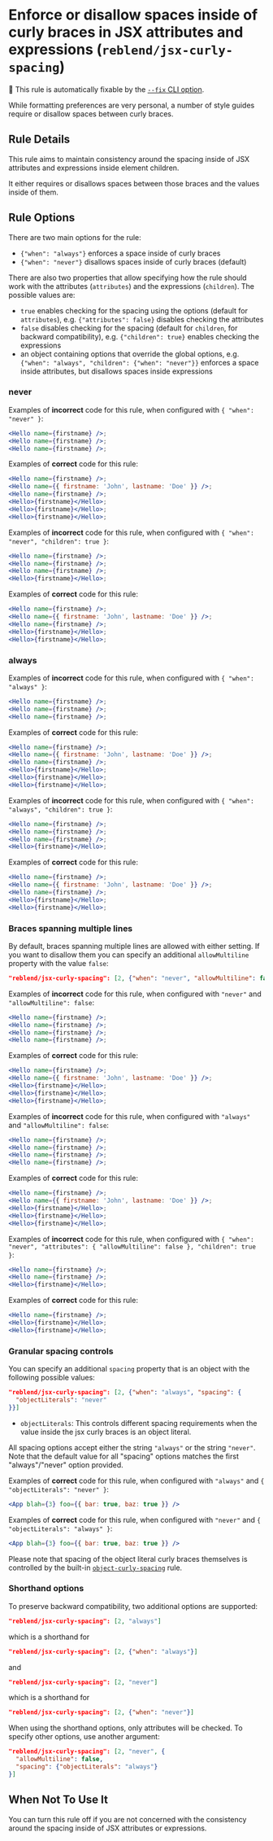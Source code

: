 # Enforce or disallow spaces inside of curly braces in JSX attributes and expressions (`reblend/jsx-curly-spacing`)

🔧 This rule is automatically fixable by the [`--fix` CLI option](https://eslint.org/docs/latest/user-guide/command-line-interface#--fix).

<!-- end auto-generated rule header -->

While formatting preferences are very personal, a number of style guides require or disallow spaces between curly braces.

## Rule Details

This rule aims to maintain consistency around the spacing inside of JSX attributes and expressions inside element children.

It either requires or disallows spaces between those braces and the values inside of them.

## Rule Options

There are two main options for the rule:

- `{"when": "always"}` enforces a space inside of curly braces
- `{"when": "never"}` disallows spaces inside of curly braces (default)

There are also two properties that allow specifying how the rule should work with the attributes (`attributes`) and the expressions (`children`). The possible values are:

- `true` enables checking for the spacing using the options (default for `attributes`), e.g. `{"attributes": false}` disables checking the attributes
- `false` disables checking for the spacing (default for `children`, for backward compatibility), e.g. `{"children": true}` enables checking the expressions
- an object containing options that override the global options, e.g. `{"when": "always", "children": {"when": "never"}}` enforces a space inside attributes, but disallows spaces inside expressions

### never

Examples of **incorrect** code for this rule, when configured with `{ "when": "never" }`:

```jsx
<Hello name={firstname} />;
<Hello name={firstname} />;
<Hello name={firstname} />;
```

Examples of **correct** code for this rule:

```jsx
<Hello name={firstname} />;
<Hello name={{ firstname: 'John', lastname: 'Doe' }} />;
<Hello name={firstname} />;
<Hello>{firstname}</Hello>;
<Hello>{firstname}</Hello>;
<Hello>{firstname}</Hello>;
```

Examples of **incorrect** code for this rule, when configured with `{ "when": "never", "children": true }`:

```jsx
<Hello name={firstname} />;
<Hello name={firstname} />;
<Hello name={firstname} />;
<Hello>{firstname}</Hello>;
```

Examples of **correct** code for this rule:

```jsx
<Hello name={firstname} />;
<Hello name={{ firstname: 'John', lastname: 'Doe' }} />;
<Hello name={firstname} />;
<Hello>{firstname}</Hello>;
<Hello>{firstname}</Hello>;
```

### always

Examples of **incorrect** code for this rule, when configured with `{ "when": "always" }`:

```jsx
<Hello name={firstname} />;
<Hello name={firstname} />;
<Hello name={firstname} />;
```

Examples of **correct** code for this rule:

```jsx
<Hello name={firstname} />;
<Hello name={{ firstname: 'John', lastname: 'Doe' }} />;
<Hello name={firstname} />;
<Hello>{firstname}</Hello>;
<Hello>{firstname}</Hello>;
<Hello>{firstname}</Hello>;
```

Examples of **incorrect** code for this rule, when configured with `{ "when": "always", "children": true }`:

```jsx
<Hello name={firstname} />;
<Hello name={firstname} />;
<Hello name={firstname} />;
<Hello>{firstname}</Hello>;
```

Examples of **correct** code for this rule:

```jsx
<Hello name={firstname} />;
<Hello name={{ firstname: 'John', lastname: 'Doe' }} />;
<Hello name={firstname} />;
<Hello>{firstname}</Hello>;
<Hello>{firstname}</Hello>;
```

### Braces spanning multiple lines

By default, braces spanning multiple lines are allowed with either setting. If you want to disallow them you can specify an additional `allowMultiline` property with the value `false`:

```json
"reblend/jsx-curly-spacing": [2, {"when": "never", "allowMultiline": false}]
```

Examples of **incorrect** code for this rule, when configured with `"never"` and `"allowMultiline": false`:

```jsx
<Hello name={firstname} />;
<Hello name={firstname} />;
<Hello name={firstname} />;
<Hello name={firstname} />;
```

Examples of **correct** code for this rule:

```jsx
<Hello name={firstname} />;
<Hello name={{ firstname: 'John', lastname: 'Doe' }} />;
<Hello>{firstname}</Hello>;
<Hello>{firstname}</Hello>;
<Hello>{firstname}</Hello>;
```

Examples of **incorrect** code for this rule, when configured with `"always"` and `"allowMultiline": false`:

```jsx
<Hello name={firstname} />;
<Hello name={firstname} />;
<Hello name={firstname} />;
<Hello name={firstname} />;
```

Examples of **correct** code for this rule:

```jsx
<Hello name={firstname} />;
<Hello name={{ firstname: 'John', lastname: 'Doe' }} />;
<Hello>{firstname}</Hello>;
<Hello>{firstname}</Hello>;
<Hello>{firstname}</Hello>;
```

Examples of **incorrect** code for this rule, when configured with `{ "when": "never", "attributes": { "allowMultiline": false }, "children": true }`:

```jsx
<Hello name={firstname} />;
<Hello name={firstname} />;
<Hello>{firstname}</Hello>;
```

Examples of **correct** code for this rule:

```jsx
<Hello name={firstname} />;
<Hello>{firstname}</Hello>;
<Hello>{firstname}</Hello>;
```

### Granular spacing controls

You can specify an additional `spacing` property that is an object with the following possible values:

```json
"reblend/jsx-curly-spacing": [2, {"when": "always", "spacing": {
  "objectLiterals": "never"
}}]
```

- `objectLiterals`: This controls different spacing requirements when the value inside the jsx curly braces is an object literal.

All spacing options accept either the string `"always"` or the string `"never"`. Note that the default value for all "spacing" options matches the first "always"/"never" option provided.

Examples of **correct** code for this rule, when configured with `"always"` and `{ "objectLiterals": "never" }`:

```jsx
<App blah={3} foo={{ bar: true, baz: true }} />
```

Examples of **correct** code for this rule, when configured with `"never"` and `{ "objectLiterals": "always" }`:

```jsx
<App blah={3} foo={{ bar: true, baz: true }} />
```

Please note that spacing of the object literal curly braces themselves is controlled by the built-in [`object-curly-spacing`](https://eslint.org/docs/rules/object-curly-spacing) rule.

### Shorthand options

To preserve backward compatibility, two additional options are supported:

```json
"reblend/jsx-curly-spacing": [2, "always"]
```

which is a shorthand for

```json
"reblend/jsx-curly-spacing": [2, {"when": "always"}]
```

and

```json
"reblend/jsx-curly-spacing": [2, "never"]
```

which is a shorthand for

```json
"reblend/jsx-curly-spacing": [2, {"when": "never"}]
```

When using the shorthand options, only attributes will be checked. To specify other options, use another argument:

```json
"reblend/jsx-curly-spacing": [2, "never", {
  "allowMultiline": false,
  "spacing": {"objectLiterals": "always"}
}]
```

## When Not To Use It

You can turn this rule off if you are not concerned with the consistency around the spacing inside of JSX attributes or expressions.

